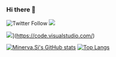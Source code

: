 ### Hi there 👋

![Twitter Follow](https://img.shields.io/twitter/follow/undef_i?logo=Twitter&logoColor=white&style=for-the-badge)
![](https://img.shields.io/badge/dynamic/json?style=for-the-badge&logoColor=white&labelColor=informational&color=lightgrey&logo=zhihu&label=iiii&query=$.data.totalSubs&url=https://api.spencerwoo.com/substats/?source=zhihu&queryKey=fvhin)


![](https://img.shields.io/badge/IDE-VSC-007ACC?style=flat-square&logo=Visual-Studio-Code&logoColor=ffffff)](https://code.visualstudio.com/)

[![Minerva.Si's GitHub stats](https://github-readme-stats.vercel.app/api?username=cnxb&theme=vue)]()
[![Top Langs](https://github-readme-stats.vercel.app/api/top-langs/?username=anuraghazra&layout=compact)](https://github.com/anuraghazra/github-readme-stats)

